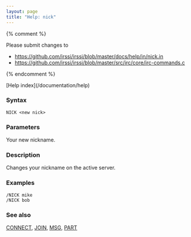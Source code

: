 ```yaml
---
layout: page
title: "Help: nick"
---
```


{% comment %}

Please submit changes to
- https://github.com/irssi/irssi/blob/master/docs/help/in/nick.in
- https://github.com/irssi/irssi/blob/master/src/irc/core/irc-commands.c


{% endcomment %}
<nav markdown="1">
[Help index](/documentation/help)
</nav>

### Syntax ###

<div class="highlight irssisyntax"><pre style="\-\-cmdlen:4ch"><code><span class="synB">NICK</span> <span class="synB05">&lt;new nick></span></code></pre></div>



### Parameters ###

Your new nickname.

### Description ###

Changes your nickname on the active server.

### Examples ###

    /NICK mike
    /NICK bob

### See also ###
[CONNECT](/documentation/help/connect), [JOIN](/documentation/help/join), [MSG](/documentation/help/msg), [PART](/documentation/help/part)

